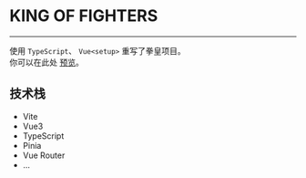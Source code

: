 # KING OF FIGHTERS

---
使用 `TypeScript`、 `Vue<setup>` 重写了拳皇项目。<br>
你可以在此处 [预览](https://cosmoscatts-kof.netlify.app/)。

## 技术栈
  - Vite
  - Vue3 <setup>
  - TypeScript
  - Pinia
  - Vue Router
  - ...

